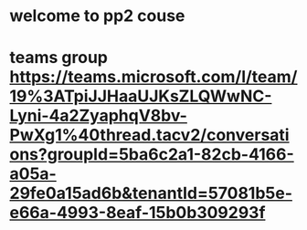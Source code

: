 # welcome to pp2 couse

# teams group https://teams.microsoft.com/l/team/19%3ATpiJJHaaUJKsZLQWwNC-Lyni-4a2ZyaphqV8bv-PwXg1%40thread.tacv2/conversations?groupId=5ba6c2a1-82cb-4166-a05a-29fe0a15ad6b&tenantId=57081b5e-e66a-4993-8eaf-15b0b309293f
